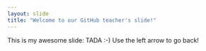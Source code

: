 ```yaml
---
layout: slide
title: "Welcome to our GitHub teacher's slide!"
---
```

This is my awesome slide: TADA :-)
Use the left arrow to go back!
